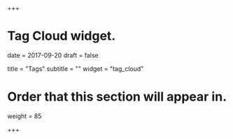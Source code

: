 +++
# Tag Cloud widget.

date = 2017-09-20
draft = false

title = "Tags"
subtitle = ""
widget = "tag_cloud"

# Order that this section will appear in.
weight = 85

+++
